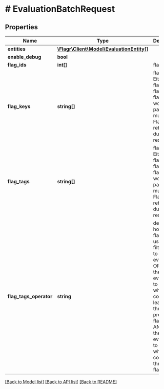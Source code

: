 # # EvaluationBatchRequest

## Properties

Name | Type | Description | Notes
------------ | ------------- | ------------- | -------------
**entities** | [**\Flagr\Client\Model\EvaluationEntity[]**](EvaluationEntity.md) |  |
**enable_debug** | **bool** |  | [optional]
**flag_ids** | **int[]** | flagIDs | [optional]
**flag_keys** | **string[]** | flagKeys. Either flagIDs, flagKeys or flagTags works. If pass in multiples, Flagr may return duplicate results. | [optional]
**flag_tags** | **string[]** | flagTags. Either flagIDs, flagKeys or flagTags works. If pass in multiples, Flagr may return duplicate results. | [optional]
**flag_tags_operator** | **string** | determine how flagTags is used to filter flags to be evaluated. OR extends the evaluation to those which contains at least one of the provided flagTags or AND limit the evaluation to those which contains all the flagTags. | [optional] [default to FLAG_TAGS_OPERATOR_ANY]

[[Back to Model list]](../../README.md#models) [[Back to API list]](../../README.md#endpoints) [[Back to README]](../../README.md)
